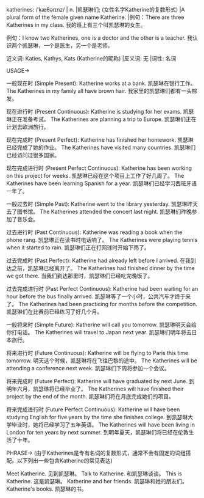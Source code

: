 katherines: /ˈkæθərɪnz/ | n. |凯瑟琳们;  (女性名字Katherine的复数形式) |A plural form of the female given name Katherine. |例句：There are three Katherines in my class.  我的班上有三个叫凯瑟琳的女生。

例句：I know two Katherines, one is a doctor and the other is a teacher. 我认识两个凯瑟琳，一个是医生，另一个是老师。


近义词: Katies, Kathys, Kats (Katherine的昵称) |反义词:  无 |词性: 名词

USAGE->

一般现在时 (Simple Present):
Katherine works at a bank. 凯瑟琳在银行工作。
The Katherines in my family all have brown hair.  我家里的凯瑟琳们都有一头棕发。


现在进行时 (Present Continuous):
Katherine is studying for her exams. 凯瑟琳正在准备考试。
The Katherines are planning a trip to Europe.  凯瑟琳们正在计划去欧洲旅行。


现在完成时 (Present Perfect):
Katherine has finished her homework.  凯瑟琳已经完成了她的作业。
The Katherines have visited many countries. 凯瑟琳们已经访问过很多国家。


现在完成进行时 (Present Perfect Continuous):
Katherine has been working on this project for weeks.  凯瑟琳已经在这个项目上工作了好几周了。
The Katherines have been learning Spanish for a year. 凯瑟琳们已经学习西班牙语一年了。


一般过去时 (Simple Past):
Katherine went to the library yesterday. 凯瑟琳昨天去了图书馆。
The Katherines attended the concert last night.  凯瑟琳们昨晚参加了音乐会。


过去进行时 (Past Continuous):
Katherine was reading a book when the phone rang. 凯瑟琳正在读书时电话响了。
The Katherines were playing tennis when it started to rain. 凯瑟琳们正在打网球时开始下雨了。


过去完成时 (Past Perfect):
Katherine had already left before I arrived. 在我到达之前，凯瑟琳已经离开了。
The Katherines had finished dinner by the time we got there. 当我们到达那里时，凯瑟琳们已经吃完晚饭了。


过去完成进行时 (Past Perfect Continuous):
Katherine had been waiting for an hour before the bus finally arrived.  凯瑟琳等了一个小时，公共汽车才终于来了。
The Katherines had been practicing for months before the competition. 凯瑟琳们在比赛前已经练习了好几个月。


一般将来时 (Simple Future):
Katherine will call you tomorrow.  凯瑟琳明天会给你打电话。
The Katherines will travel to Japan next year. 凯瑟琳们明年将去日本旅行。


将来进行时 (Future Continuous):
Katherine will be flying to Paris this time tomorrow. 明天这个时候，凯瑟琳将在飞往巴黎的途中。
The Katherines will be attending a conference next week.  凯瑟琳们下周将参加一个会议。


将来完成时 (Future Perfect):
Katherine will have graduated by next June. 到明年六月，凯瑟琳将已经毕业了。
The Katherines will have finished their project by the end of the month.  凯瑟琳们将在月底完成她们的项目。


将来完成进行时 (Future Perfect Continuous):
Katherine will have been studying English for five years by the time she finishes college. 到凯瑟琳大学毕业时，她将已经学习了五年英语。
The Katherines will have been living in London for ten years by next summer. 到明年夏天，凯瑟琳们将已经在伦敦生活了十年。



PHRASE->
(由于Katherines是专有名词的复数形式，通常不会有固定的词组搭配。以下列出一些包含Katherine的常见表达)

Meet Katherine. 见到凯瑟琳。
Talk to Katherine. 和凯瑟琳谈谈。
This is Katherine. 这是凯瑟琳。
Katherine and her friends. 凯瑟琳和她的朋友们。
Katherine's books. 凯瑟琳的书。
